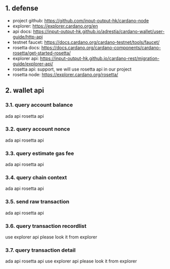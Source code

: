 ## 1. defense

- project github: https://github.com/input-output-hk/cardano-node
- explorer: https://explorer.cardano.org/en
- api docs: https://input-output-hk.github.io/adrestia/cardano-wallet/user-guide/http-api
- testnet faucet: https://docs.cardano.org/cardano-testnet/tools/faucet/
- rosetta docs: https://docs.cardano.org/cardano-components/cardano-rosetta/get-started-rosetta/
- explorer api: https://input-output-hk.github.io/cardano-rest/migration-guide/explorer-api/
- rosetta api: support, we will use rosetta api in our project
- rosetta node: https://explorer.cardano.org/rosetta/

## 2. wallet api

### 3.1. query account balance
ada api
rosetta api

### 3.2. query account nonce
ada api
rosetta api

### 3.3. query estimate gas fee
ada api
rosetta api

### 3.4. query chain context
ada api
rosetta api

### 3.5. send raw transaction
ada api
rosetta api

### 3.6. query transaction recordlist
use explorer api
please look it from explorer

### 3.7. query transaction detail
ada api
rosetta api
use explorer api
please look it from explorer

